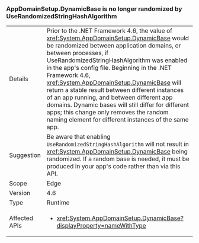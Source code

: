 ### AppDomainSetup.DynamicBase is no longer randomized by UseRandomizedStringHashAlgorithm


|   |   |
|---|---|
|Details|Prior to the .NET Framework 4.6, the value of <xref:System.AppDomainSetup.DynamicBase> would be randomized between application domains, or between processes, if UseRandomizedStringHashAlgorithm was enabled in the app's config file. Beginning in the .NET Framework 4.6, <xref:System.AppDomainSetup.DynamicBase> will return a stable result between different instances of an app running, and between different app domains. Dynamic bases will still differ for different apps; this change only removes the random naming element for different instances of the same app.|
|Suggestion|Be aware that enabling <code>UseRandomizedStringHashAlgorithm</code> will not result in <xref:System.AppDomainSetup.DynamicBase> being randomized. If a random base is needed, it must be produced in your app's code rather than via this API.|
|Scope|Edge|
|Version|4.6|
|Type|Runtime|
|Affected APIs|<ul><li><xref:System.AppDomainSetup.DynamicBase?displayProperty=nameWithType></li></ul>|

